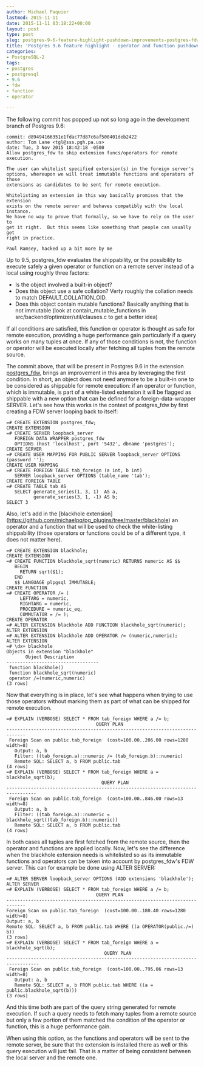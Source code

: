 ```yaml
---
author: Michael Paquier
lastmod: 2015-11-11
date: 2015-11-11 03:18:22+00:00
layout: post
type: post
slug: postgres-9-6-feature-highlight-pushdown-improvements-postgres-fdw
title: 'Postgres 9.6 feature highlight - operator and function pushdown with postgres_fdw'
categories:
- PostgreSQL-2
tags:
- postgres
- postgresql
- 9.6
- fdw
- function
- operator

---
```


The following commit has popped up not so long ago in the development branch
of Postgres 9.6:

    commit: d89494166351e1fdac77d87c6af500401deb2422
    author: Tom Lane <tgl@sss.pgh.pa.us>
    date: Tue, 3 Nov 2015 18:42:18 -0500
    Allow postgres_fdw to ship extension funcs/operators for remote execution.

    The user can whitelist specified extension(s) in the foreign server's
    options, whereupon we will treat immutable functions and operators of those
    extensions as candidates to be sent for remote execution.

    Whitelisting an extension in this way basically promises that the extension
    exists on the remote server and behaves compatibly with the local instance.
    We have no way to prove that formally, so we have to rely on the user to
    get it right.  But this seems like something that people can usually get
    right in practice.

    Paul Ramsey, hacked up a bit more by me

Up to 9.5, postgres\_fdw evaluates the shippability, or the possibility to
execute safely a given operator or function on a remote server instead of a
local using roughly three factors:

  * Is the object involved a built-in object?
  * Does this object use a safe collation? Verty roughly the collation needs
  to match DEFAULT\_COLLATION\_OID.
  * Does this object contain mutable functions? Basically anything that is
  not immutable (look at contain\_mutable\_functions in
  src/backend/optimizer/util/clauses.c to get a better idea)

If all conditions are satisfied, this function or operator is thought as
safe for remote execution, providing a huge performance gain particularly
if a query works on many tuples at once. If any of those conditions is not,
the function or operator will be executed locally after fetching all tuples
from the remote source.

The commit above, that will be present in Postgres 9.6 in the extension
[postgres\_fdw](https://www.postgresql.org/docs/devel/static/postgres-fdw.html),
brings an improvement in this area by leveraging the first condition. In short,
an object does not need anymore to be a built-in one to be considered as
shippable for remote execution: if an operator or function, which is
immutable, is part of a white-listed extension it will be flagged as
shippable with a new option that can be defined for a foreign-data-wrapper
SERVER. Let's see how this works in the context of postgres\_fdw by first
creating a FDW server looping back to itself:

    =# CREATE EXTENSION postgres_fdw;
    CREATE EXTENSION
    =# CREATE SERVER loopback_server
       FOREIGN DATA WRAPPER postgres_fdw
       OPTIONS (host 'localhost', port '5432', dbname 'postgres');
    CREATE SERVER
    =# CREATE USER MAPPING FOR PUBLIC SERVER loopback_server OPTIONS (password '');
    CREATE USER MAPPING
    =# CREATE FOREIGN TABLE tab_foreign (a int, b int)
       SERVER loopback_server OPTIONS (table_name 'tab');
    CREATE FOREIGN TABLE
    =# CREATE TABLE tab AS
       SELECT generate_series(1, 3, 1)  AS a,
              generate_series(3, 1, -1) AS b;
    SELECT 3

Also, let's add in the [blackhole extension]
(https://github.com/michaelpq/pg_plugins/tree/master/blackhole) an operator
and a function that will be used to check the white-listing shippability
(those operators or functions could be of a different type, it does not
matter here).

    =# CREATE EXTENSION blackhole;
    CREATE EXTENSION
    =# CREATE FUNCTION blackhole_sqrt(numeric) RETURNS numeric AS $$
       BEGIN
         RETURN sqrt($1);
       END
       $$ LANGUAGE plpgsql IMMUTABLE;
    CREATE FUNCTION
    =# CREATE OPERATOR /= (
         LEFTARG = numeric,
         RIGHTARG = numeric,
         PROCEDURE = numeric_eq,
         COMMUTATOR = /= );
    CREATE OPERATOR
    =# ALTER EXTENSION blackhole ADD FUNCTION blackhole_sqrt(numeric);
    ALTER EXTENSION
    =# ALTER EXTENSION blackhole ADD OPERATOR /= (numeric,numeric);
    ALTER EXTENSION
    =# \dx+ blackhole
    Objects in extension "blackhole"
           Object Description
    ----------------------------------
     function blackhole()
     function blackhole_sqrt(numeric)
     operator /=(numeric,numeric)
    (3 rows)

Now that everything is in place, let's see what happens when trying to
use those operators without marking them as part of what can be shipped
for remote execution.

    =# EXPLAIN (VERBOSE) SELECT * FROM tab_foreign WHERE a /= b;
                                     QUERY PLAN
    -----------------------------------------------------------------------------
     Foreign Scan on public.tab_foreign  (cost=100.00..206.00 rows=1280 width=8)
       Output: a, b
       Filter: ((tab_foreign.a)::numeric /= (tab_foreign.b)::numeric)
       Remote SQL: SELECT a, b FROM public.tab
    (4 rows)
    =# EXPLAIN (VERBOSE) SELECT * FROM tab_foreign WHERE a = blackhole_sqrt(b);
                                       QUERY PLAN
    ---------------------------------------------------------------------------------
     Foreign Scan on public.tab_foreign  (cost=100.00..846.00 rows=13 width=8)
       Output: a, b
       Filter: ((tab_foreign.a)::numeric = blackhole_sqrt((tab_foreign.b)::numeric))
       Remote SQL: SELECT a, b FROM public.tab
    (4 rows)

In both cases all tuples are first fetched from the remote source, then the
operator and functions are applied locally. Now, let's see the difference when
the blackhole extension needs is whitelisted so as its immutable functions and
operators can be taken into account by postgres\_fdw's FDW server. This can for
example be done using ALTER SERVER:

    =# ALTER SERVER loopback_server OPTIONS (ADD extensions 'blackhole');
    ALTER SERVER
    =# EXPLAIN (VERBOSE) SELECT * FROM tab_foreign WHERE a /= b;
                                     QUERY PLAN
    -----------------------------------------------------------------------------
    Foreign Scan on public.tab_foreign  (cost=100.00..180.40 rows=1280 width=8)
    Output: a, b
    Remote SQL: SELECT a, b FROM public.tab WHERE ((a OPERATOR(public./=) b))
    (3 rows)
    =# EXPLAIN (VERBOSE) SELECT * FROM tab_foreign WHERE a = blackhole_sqrt(b);
                                        QUERY PLAN
    ----------------------------------------------------------------------------------
     Foreign Scan on public.tab_foreign  (cost=100.00..795.06 rows=13 width=8)
       Output: a, b
       Remote SQL: SELECT a, b FROM public.tab WHERE ((a = public.blackhole_sqrt(b)))
    (3 rows)

And this time both are part of the query string generated for remote
execution. If such a query needs to fetch many tuples from a remote source
but only a few portion of them matched the condition of the operator or
function, this is a huge performance gain.

When using this option, as the functions and operators will be sent to the
remote server, be sure that the extension is installed there as well or
this query execution will just fail. That is a matter of being consistent
between the local server and the remote one.
